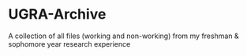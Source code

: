 # UGRA-Archive
A collection of all files (working and non-working) from my freshman &amp; sophomore year research experience
